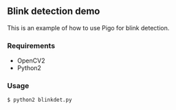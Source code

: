 ## Blink detection demo

This is an example of how to use Pigo for blink detection.

### Requirements
* OpenCV2
* Python2

### Usage
```bash
$ python2 blinkdet.py
```

